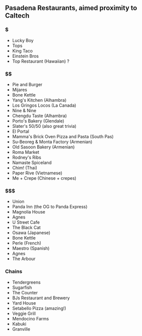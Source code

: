 ## Pasadena Restaurants, aimed proximity to Caltech

### $
* Lucky Boy
* Tops
* King Taco
* Einstein Bros
* Top Restaurant (Hawaiian) ?

### $$
* Pie and Burger
* Mijares
* Bone Kettle
* Yang's Kitchen (Alhambra)
* Los Gringos Locos (La Canada)
* Nine & Nine
* Chengdu Taste (Alhambra)
* Porto's Bakery (Glendale)
* Slater's 50/50 (also great trivia)
* El Portal
* Mamma's Brick Oven Pizza and Pasta (South Pas)
* Su-Beoreg & Monta Factory (Armenian)
* Old Sasoon Bakery (Armenian)
* Roma Market
* Rodney's Ribs
* Namaste Spiceland
* Chim! (Thai)
* Paper Rive (Vietnamese)
* Me + Crepe (Chinese + crepes)

### $$$ 
* Union 
* Panda Inn (the OG to Panda Express)
* Magnolia House
* Agnes
* U Street Cafe
* The Black Cat
* Osawa (Japanese)
* Bone Kettle
* Perle (French)
* Maestro (Spanish)
* Agnes
* The Arbour

### Chains
* Tendergreens
* Sugarfish
* The Counter
* BJs Restaurant and Brewery
* Yard House
* Setabello Pizza (amazing!)
* Veggie Grill
* Mendocino Farms
* Kabuki
* Granville
